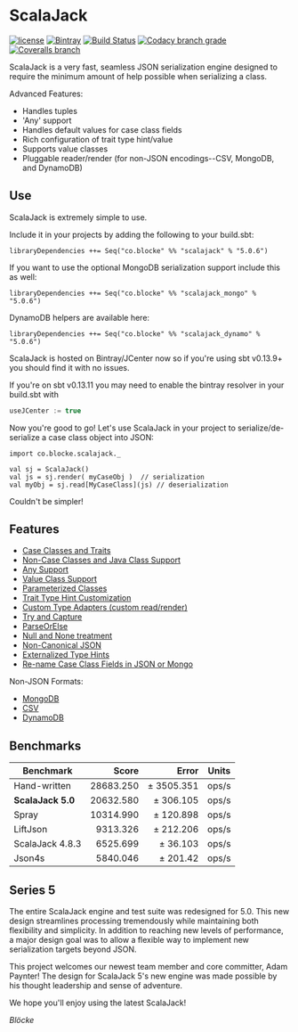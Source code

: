 # ScalaJack

[![license](https://img.shields.io/github/license/mashape/apistatus.svg?maxAge=86400)](https://opensource.org/licenses/MIT) [![Bintray](https://img.shields.io/bintray/v/blocke/releases/scalajack/images/download.svg?maxAge=360)](https://bintray.com/blocke/releases/scalajack/_latestVersion) [![Build Status](https://img.shields.io/travis/gzoller/ScalaJack.svg?branch=master)](https://travis-ci.org/gzoller/ScalaJack) [![Codacy branch grade](https://img.shields.io/codacy/grade/9437bb8b88464096b1a848ba0eed8b7d/master.svg?maxAge=2592000)](https://www.codacy.com/app/gzoller/ScalaJack?utm_source=github.com&amp;utm_medium=referral&amp;utm_content=gzoller/ScalaJack&amp;utm_campaign=Badge_Grade) [![Coveralls branch](https://img.shields.io/coveralls/gzoller/ScalaJack/master.svg?maxAge=360)](https://coveralls.io/github/gzoller/ScalaJack)

ScalaJack is a very fast, seamless JSON serialization engine designed to require the minimum amount of help possible when serializing a class.

Advanced Features:
 - Handles tuples
 - 'Any' support
 - Handles default values for case class fields
 - Rich configuration of trait type hint/value
 - Supports value classes
 - Pluggable reader/render (for non-JSON encodings--CSV, MongoDB, and DynamoDB)

## Use

ScalaJack is extremely simple to use.

Include it in your projects by adding the following to your build.sbt:

	libraryDependencies ++= Seq("co.blocke" %% "scalajack" % "5.0.6")

If you want to use the optional MongoDB serialization support include this as well:

	libraryDependencies ++= Seq("co.blocke" %% "scalajack_mongo" % "5.0.6")

DynamoDB helpers are available here:

	libraryDependencies ++= Seq("co.blocke" %% "scalajack_dynamo" % "5.0.6")

ScalaJack is hosted on Bintray/JCenter now so if you're using sbt v0.13.9+ you should find it with no issues.

If you're on sbt v0.13.11 you may need to enable the bintray resolver in your build.sbt with

``` sbt
useJCenter := true
```

Now you're good to go!  Let's use ScalaJack in your project to serialize/de-serialize a case class object into JSON:

	import co.blocke.scalajack._

	val sj = ScalaJack()
	val js = sj.render( myCaseObj )  // serialization
	val myObj = sj.read[MyCaseClass](js) // deserialization

Couldn't be simpler!

## Features

* [Case Classes and Traits](doc/classesAndTraits.md)
* [Non-Case Classes and Java Class Support](doc/noncase.md)
* [Any Support](doc/any.md)
* [Value Class Support](doc/valueClass.md)
* [Parameterized Classes](doc/parameterized.md)
* [Trait Type Hint Customization](doc/typeHint.md)
* [Custom Type Adapters (custom read/render)](doc/custom.md)
* [Try and Capture](doc/tryAndCapture.md)
* [ParseOrElse](doc/parseOrElse.md)
* [Null and None treatment](doc/nullAndNone.md)
* [Non-Canonical JSON](doc/noncanonical.md)
* [Externalized Type Hints](doc/externalTypes.md)
* [Re-name Case Class Fields in JSON or Mongo](doc/mapname.md)

Non-JSON Formats:
* [MongoDB](doc/mongo.md)
* [CSV](doc/csv.md)
* [DynamoDB](doc/dynamo.md)

## Benchmarks

|Benchmark         |Score      |Error        |Units
|------------------|----------:|------------:|-----|
|Hand-written      |28683.250  |± 3505.351   |ops/s
|**ScalaJack 5.0** |20632.580  |±  306.105   |ops/s
|Spray             |10314.990  |±  120.898   |ops/s
|LiftJson          |9313.326   |±  212.206   |ops/s
|ScalaJack 4.8.3   |6525.699   |±  36.103    |ops/s
|Json4s            |5840.046   |±  201.42    |ops/s

## Series 5

The entire ScalaJack engine and test suite was redesigned for 5.0.  This new design streamlines processing tremendously while maintaining both flexibility and simplicity.  In addition to reaching new levels of performance, a major design goal was to allow a flexible way to implement new serialization targets beyond JSON.

This project welcomes our newest team member and core committer, Adam Paynter!  The design for ScalaJack 5's new engine was made possible by his thought leadership and sense of adventure.

We hope you'll enjoy using the latest ScalaJack!

*Blöcke*
